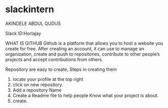 # slackintern
AKINDELE ABDUL QUDUS
 
 Slack ID:Horlajay
 
 WHAT IS GITHUB
 Github is a platform that allows you to host a website you create for free. After creating an account, it can use to manage an organization, create and push to repositories, contribute to other people’s projects and accept contributions from others.
 
 
 Repository are easy to create, Steps in creating them
 1. locate your profile at the top right 
 2. click on new repository.
 3. Add a repository Name
 4. Create a Readme file to help people Know what your project is about.
 5. create.
 
